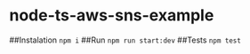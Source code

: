 # node-ts-aws-sns-example
##Instalation
```npm i```
##Run
```npm run start:dev```
##Tests
```npm test``` 
